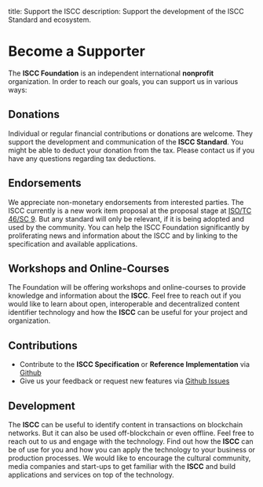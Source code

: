 title: Support the ISCC
description: Support the development of the ISCC Standard and ecosystem.
# Become a Supporter

The **ISCC Foundation** is an independent international **nonprofit** organization. In order to reach our goals, you can support us in various ways:

## Donations

Individual or regular financial contributions or donations are welcome. They support the development and communication of the **ISCC Standard**. You might be able to deduct your donation from the tax. Please contact us if you have any questions regarding tax deductions.

## Endorsements

We appreciate non-monetary endorsements from interested parties. The ISCC currently is a new work item proposal at the proposal stage at [ISO/TC 46/SC 9](https://iso.org/committee/48836.html). But any standard will only be relevant, if it is being adopted and used by the community. You can help the ISCC Foundation significantly by proliferating news and information about the ISCC and by linking to the specification and available applications.

## Workshops and Online-Courses

The Foundation will be offering workshops and online-courses to provide knowledge and information about the **ISCC**. Feel free to reach out if you would like to learn about open, interoperable and decentralized content identifier technology and how the **ISCC** can be useful for your project and organization. 

## Contributions

- Contribute to the **ISCC Specification** or **Reference Implementation**  via [Github](https://github.com/iscc/iscc-specs)
- Give us your feedback or request new features via [Github Issues](https://github.com/iscc/iscc-specs/issues) 

## Development

The **ISCC** can be useful to identify content in transactions on blockchain networks. But it can also be used off-blockchain or even offline. 
Feel free to reach out to us and engage with the technology. Find out how the **ISCC** can be of use for you and how you can apply the technology to your business or production processes. We would like to encourage the cultural community, media companies and start-ups to get familiar with the **ISCC** and build applications and services on top of the technology.
